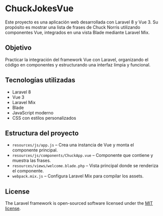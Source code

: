 # ChuckJokesVue

Este proyecto es una aplicación web desarrollada con Laravel 8 y Vue 3. Su propósito es mostrar una lista de frases de Chuck Norris utilizando componentes Vue, integrados en una vista Blade mediante Laravel Mix.

## Objetivo

Practicar la integración del framework Vue con Laravel, organizando el código en componentes y estructurando una interfaz limpia y funcional.

## Tecnologías utilizadas

- Laravel 8
- Vue 3
- Laravel Mix
- Blade
- JavaScript moderno
- CSS con estilos personalizados

## Estructura del proyecto

- `resources/js/app.js` – Crea una instancia de Vue y monta el componente principal.
- `resources/js/components/ChuckApp.vue` – Componente que contiene y muestra las frases.
- `resources/views/welcome.blade.php` – Vista principal donde se renderiza el componente.
- `webpack.mix.js` – Configura Laravel Mix para compilar los assets.

## License

The Laravel framework is open-sourced software licensed under the [MIT license](https://opensource.org/licenses/MIT).
